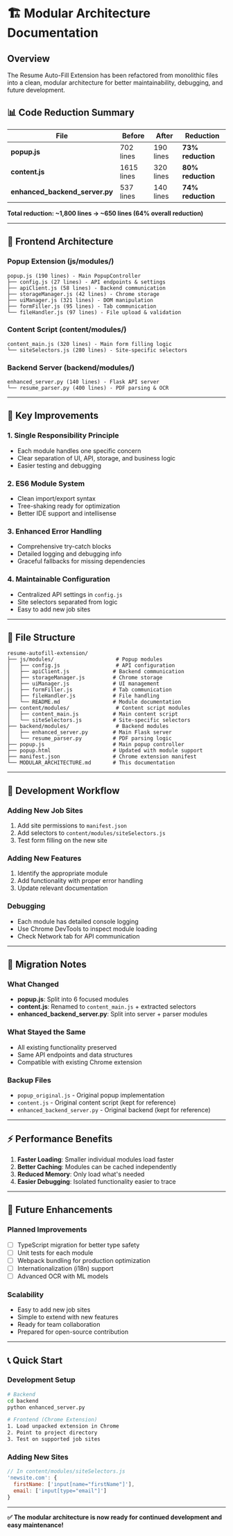 # 🏗️ **Modular Architecture Documentation**

## **Overview**
The Resume Auto-Fill Extension has been refactored from monolithic files into a clean, modular architecture for better maintainability, debugging, and future development.

## **📊 Code Reduction Summary**

| File | Before | After | Reduction |
|------|--------|-------|-----------|
| **popup.js** | 702 lines | 190 lines | **73% reduction** |
| **content.js** | 1615 lines | 320 lines | **80% reduction** |
| **enhanced_backend_server.py** | 537 lines | 140 lines | **74% reduction** |

**Total reduction: ~1,800 lines → ~650 lines (64% overall reduction)**

---

## **🎯 Frontend Architecture**

### **Popup Extension (js/modules/)**
```
popup.js (190 lines) - Main PopupController
├── config.js (27 lines) - API endpoints & settings
├── apiClient.js (58 lines) - Backend communication
├── storageManager.js (42 lines) - Chrome storage
├── uiManager.js (321 lines) - DOM manipulation
├── formFiller.js (95 lines) - Tab communication
└── fileHandler.js (97 lines) - File upload & validation
```

### **Content Script (content/modules/)**
```
content_main.js (320 lines) - Main form filling logic
└── siteSelectors.js (280 lines) - Site-specific selectors
```

### **Backend Server (backend/modules/)**
```
enhanced_server.py (140 lines) - Flask API server
└── resume_parser.py (400 lines) - PDF parsing & OCR
```

---

## **🔧 Key Improvements**

### **1. Single Responsibility Principle**
- Each module handles one specific concern
- Clear separation of UI, API, storage, and business logic
- Easier testing and debugging

### **2. ES6 Module System**
- Clean import/export syntax
- Tree-shaking ready for optimization
- Better IDE support and intellisense

### **3. Enhanced Error Handling**
- Comprehensive try-catch blocks
- Detailed logging and debugging info
- Graceful fallbacks for missing dependencies

### **4. Maintainable Configuration**
- Centralized API settings in `config.js`
- Site selectors separated from logic
- Easy to add new job sites

---

## **📁 File Structure**

```
resume-autofill-extension/
├── js/modules/                    # Popup modules
│   ├── config.js                  # API configuration
│   ├── apiClient.js              # Backend communication
│   ├── storageManager.js         # Chrome storage
│   ├── uiManager.js              # UI management
│   ├── formFiller.js             # Tab communication
│   ├── fileHandler.js            # File handling
│   └── README.md                 # Module documentation
├── content/modules/               # Content script modules
│   ├── content_main.js           # Main content script
│   └── siteSelectors.js          # Site-specific selectors
├── backend/modules/               # Backend modules
│   ├── enhanced_server.py        # Main Flask server
│   └── resume_parser.py          # PDF parsing logic
├── popup.js                      # Main popup controller
├── popup.html                    # Updated with module support
├── manifest.json                 # Chrome extension manifest
└── MODULAR_ARCHITECTURE.md       # This documentation
```

---

## **🚀 Development Workflow**

### **Adding New Job Sites**
1. Add site permissions to `manifest.json`
2. Add selectors to `content/modules/siteSelectors.js`
3. Test form filling on the new site

### **Adding New Features**
1. Identify the appropriate module
2. Add functionality with proper error handling
3. Update relevant documentation

### **Debugging**
- Each module has detailed console logging
- Use Chrome DevTools to inspect module loading
- Check Network tab for API communication

---

## **🔄 Migration Notes**

### **What Changed**
- **popup.js**: Split into 6 focused modules
- **content.js**: Renamed to `content_main.js` + extracted selectors
- **enhanced_backend_server.py**: Split into server + parser modules

### **What Stayed the Same**
- All existing functionality preserved
- Same API endpoints and data structures
- Compatible with existing Chrome extension

### **Backup Files**
- `popup_original.js` - Original popup implementation
- `content.js` - Original content script (kept for reference)
- `enhanced_backend_server.py` - Original backend (kept for reference)

---

## **⚡ Performance Benefits**

1. **Faster Loading**: Smaller individual modules load faster
2. **Better Caching**: Modules can be cached independently
3. **Reduced Memory**: Only load what's needed
4. **Easier Debugging**: Isolated functionality easier to trace

---

## **🔮 Future Enhancements**

### **Planned Improvements**
- [ ] TypeScript migration for better type safety
- [ ] Unit tests for each module
- [ ] Webpack bundling for production optimization
- [ ] Internationalization (i18n) support
- [ ] Advanced OCR with ML models

### **Scalability**
- Easy to add new job sites
- Simple to extend with new features
- Ready for team collaboration
- Prepared for open-source contribution

---

## **📞 Quick Start**

### **Development Setup**
```bash
# Backend
cd backend
python enhanced_server.py

# Frontend (Chrome Extension)
1. Load unpacked extension in Chrome
2. Point to project directory
3. Test on supported job sites
```

### **Adding New Sites**
```javascript
// In content/modules/siteSelectors.js
'newsite.com': {
  firstName: ['input[name="firstName"]'],
  email: ['input[type="email"]']
}
```

---

**✅ The modular architecture is now ready for continued development and easy maintenance!**
